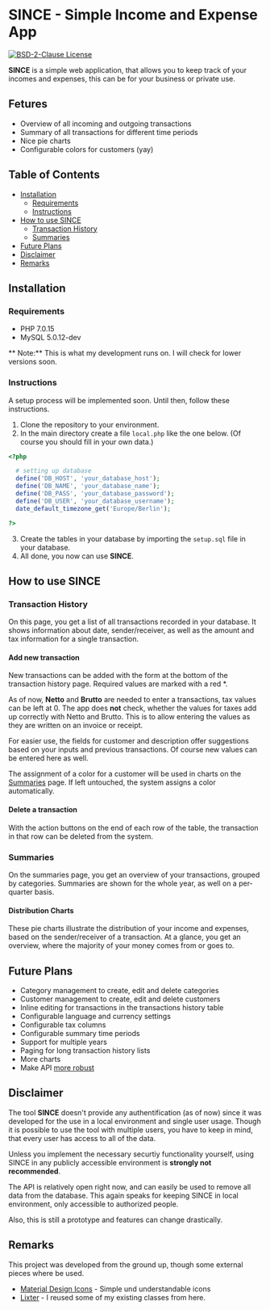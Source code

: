 # SINCE - Simple Income and Expense App

[![BSD-2-Clause License](https://img.shields.io/badge/License-BSD--2-blue.svg)](https://github.com/fbeuster/since/blob/master/LICENSE.md)

**SINCE** is a simple web application, that allows you to keep track of your incomes and expenses, this can be for your business or private use.

## Fetures

* Overview of all incoming and outgoing transactions
* Summary of all transactions for different time periods
* Nice pie charts
* Configurable colors for customers (yay)

## Table of Contents

* [Installation](#installation)
    * [Requirements](#requirements)
    * [Instructions](#instructions)
* [How to use SINCE](#how-to-use-since)
    * [Transaction History](#transaction-history)
    * [Summaries](#summaries)
* [Future Plans](#future-plans)
* [Disclaimer](#disclaimer)
* [Remarks](#remarks)

## Installation

### Requirements

* PHP 7.0.15
* MySQL 5.0.12-dev

** Note:** This is what my development runs on. I will check for lower versions soon.

### Instructions

A setup process will be implemented soon. Until then, follow these instructions.

1. Clone the repository to your environment.
2. In the main directory create a file `local.php` like the one below. (Of course you should fill in your own data.)

```php
<?php

  # setting up database
  define('DB_HOST', 'your_database_host');
  define('DB_NAME', 'your_database_name');
  define('DB_PASS', 'your_database_password');
  define('DB_USER', 'your_database_username');
  date_default_timezone_get('Europe/Berlin');

?>
```
3. Create the tables in your database by importing the `setup.sql` file in your database.
4. All done, you now can use **SINCE**.

## How to use SINCE

### Transaction History

On this page, you get a list of all transactions recorded in your database. It shows information about date, sender/receiver, as well as the amount and tax information for a single transaction.

#### Add new transaction

New transactions can be added with the form at the bottom of the transaction history page. Required values are marked with a red \*.

As of now, **Netto** and **Brutto** are needed to enter a transactions, tax values can be left at 0. The app does **not** check, whether the values for taxes add up correctly with Netto and Brutto. This is to allow entering the values as they are written on an invoice or receipt.

For easier use, the fields for customer and description offer suggestions based on your inputs and previous transactions. Of course new values can be entered here as well.

The assignment of a color for a customer will be used in charts on the [Summaries](#summaries) page. If left untouched, the system assigns a color automatically.

#### Delete a transaction

With the action buttons on the end of each row of the table, the transaction in that row can be deleted from the system.

### Summaries

On the summaries page, you get an overview of your transactions, grouped by categories. Summaries are shown for the whole year, as well on a per-quarter basis.

#### Distribution Charts

These pie charts illustrate the distribution of your income and expenses, based on the sender/receiver of a transaction. At a glance, you get an overview, where the majority of your money comes from or goes to.

## Future Plans

* Category management to create, edit and delete categories
* Customer management to create, edit and delete customers
* Inline editing for transactions in the transactions history table
* Configurable language and currency settings
* Configurable tax columns
* Configurable summary time periods
* Support for multiple years
* Paging for long transaction history lists
* More charts
* Make API [more robust](#disclaimer)

## Disclaimer

The tool **SINCE** doesn't provide any authentification (as of now) since it was developed for the use in a local environment and single user usage. Though it is possible to use the tool with multiple users, you have to keep in mind, that every user has access to all of the data.

Unless you implement the necessary securtiy functionality yourself, using SINCE in any publicly accessible environment is **strongly not recommended**.

The API is relatively open right now, and can easily be used to remove all data from the database. This again speaks for keeping SINCE in local environment, only accessible to authorized people.

Also, this is still a prototype and features can change drastically.

## Remarks

This project was developed from the ground up, though some external pieces where be used.

* [Material Design Icons](https://github.com/google/material-design-icons/tree/master/iconfont) - Simple und understandable icons
* [Lixter](https://github.com/fbeuster/beuster-se) - I reused some of my existing classes from here.
